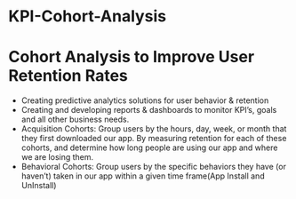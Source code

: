 # KPI-Cohort-Analysis
# Cohort Analysis to Improve User Retention Rates
- Creating predictive analytics solutions for user behavior & retention
- Creating and developing reports & dashboards to monitor KPI’s, goals and all other business needs.
- Acquisition Cohorts: Group users by the hours, day, week, or month that they first downloaded our app. By measuring retention for each of these cohorts, and determine how long people are using our app and where we are losing them.
- Behavioral Cohorts: Group users by the specific behaviors they have (or haven’t) taken in our app within a given time frame(App Install and UnInstall)
